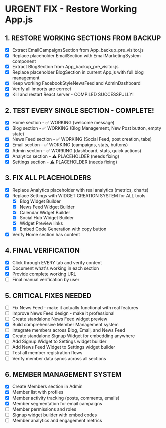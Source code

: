 # URGENT FIX - Restore Working App.js

## 1. RESTORE WORKING SECTIONS FROM BACKUP
- [x] Extract EmailCampaignsSection from App_backup_pre_visitor.js
- [x] Replace placeholder EmailSection with EmailMarketingSystem component
- [x] Extract BlogSection from App_backup_pre_visitor.js  
- [x] Replace placeholder BlogSection in current App.js with full blog management
- [x] Keep working FacebookStyleNewsFeed and AdminDashboard
- [x] Verify all imports are correct
- [x] Kill and restart React server - COMPILED SUCCESSFULLY!

## 2. TEST EVERY SINGLE SECTION - COMPLETE!
- [x] Home section - ✅ WORKING (welcome message)
- [x] Blog section - ✅ WORKING (Blog Management, New Post button, empty state)
- [x] News Feed section - ✅ WORKING (Social Feed, post creation, tabs)
- [x] Email section - ✅ WORKING (campaigns, stats, buttons)
- [x] Admin section - ✅ WORKING (dashboard, stats, quick actions)
- [x] Analytics section - ⚠️ PLACEHOLDER (needs fixing)
- [x] Settings section - ⚠️ PLACEHOLDER (needs fixing)

## 3. FIX ALL PLACEHOLDERS
- [x] Replace Analytics placeholder with real analytics (metrics, charts)
- [x] Replace Settings with WIDGET CREATION SYSTEM for ALL tools
  - [x] Blog Widget Builder
  - [x] News Feed Widget Builder
  - [x] Calendar Widget Builder
  - [x] Social Hub Widget Builder
  - [x] Widget Preview links
  - [x] Embed Code Generation with copy button
- [x] Verify Home section has content

## 4. FINAL VERIFICATION
- [x] Click through EVERY tab and verify content
- [x] Document what's working in each section
- [x] Provide complete working URL
- [ ] Final manual verification by user

## 5. CRITICAL FIXES NEEDED
- [ ] Fix News Feed - make it actually functional with real features
- [ ] Improve News Feed design - make it professional
- [ ] Create standalone News Feed widget preview
- [x] Build comprehensive Member Management system
- [ ] Integrate members across Blog, Email, and News Feed
- [x] Create standalone Signup Widget for embedding anywhere
- [ ] Add Signup Widget to Settings widget builder
- [ ] Add News Feed Widget to Settings widget builder
- [ ] Test all member registration flows
- [ ] Verify member data syncs across all sections

## 6. MEMBER MANAGEMENT SYSTEM
- [x] Create Members section in Admin
- [x] Member list with profiles
- [x] Member activity tracking (posts, comments, emails)
- [x] Member segmentation for email campaigns
- [ ] Member permissions and roles
- [ ] Signup widget builder with embed codes
- [ ] Member analytics and engagement metrics